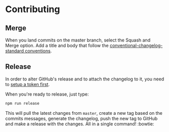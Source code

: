 # Contributing

## Merge

When you land commits on the master branch, select the Squash and Merge option.
Add a title and body that follow the [conventional-changelog-standard
conventions](https://github.com/conventional-changelog/conventional-changelog-angular/blob/master/convention.md).

## Release

In order to alter GitHub's release and to attach the changelog to it, you need
to [setup a token first](https://github.com/conventional-changelog/conventional-github-releaser#setup-token-for-cli).

When you're ready to release, just type:

```bash
npm run release
```

This will pull the latest changes from `master`, create a new tag based on the
commits messages, generate the changelog, push the new tag to GitHub and
make a release with the changes. All in a single command! :bowtie:
